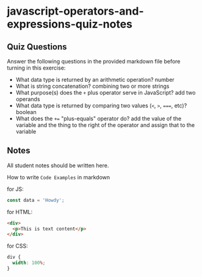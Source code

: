 # javascript-operators-and-expressions-quiz-notes

## Quiz Questions

Answer the following questions in the provided markdown file before turning in this exercise:

- What data type is returned by an arithmetic operation?
  number
- What is string concatenation?
  combining two or more strings
- What purpose(s) does the `+` plus operator serve in JavaScript?
  add two operands
- What data type is returned by comparing two values (`<`, `>`, `===`, etc)?
  boolean
- What does the `+=` "plus-equals" operator do?
  add the value of the variable and the thing to the right of the operator and assign that to the variable

## Notes

All student notes should be written here.

How to write `Code Examples` in markdown

for JS:

```javascript
const data = 'Howdy';
```

for HTML:

```html
<div>
  <p>This is text content</p>
</div>
```

for CSS:

```css
div {
  width: 100%;
}
```
